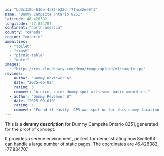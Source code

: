 ```yaml
---
id: "bd3c310b-616e-4a85-b33d-f7face2ee0f1"
name: "Dummy Campsite Ontario 8251"
latitude: 46.426382
longitude: -77.834707
continent: "north-america"
country: "canada"
region: "ontario"
amenities:
  - "toilet"
  - "trash"
  - "picnic-table"
  - "water"
images:
  - "https://res.cloudinary.com/demo/image/upload/v1/sample.jpg"
reviews:
  - author: "Dummy Reviewer A"
    date: "2025-06-02"
    rating: 3
    comment: "A nice, quiet dummy spot with some basic amenities."
  - author: "Dummy Reviewer B"
    date: "2025-09-019"
    rating: 3
    comment: "Found it easily. GPS was spot on for this dummy location."
---
```


This is a **dummy description** for Dummy Campsite Ontario 8251, generated for the proof of concept.

It provides a serene environment, perfect for demonstrating how SvelteKit can handle a large number of static pages. The coordinates are 46.426382, -77.834707.
